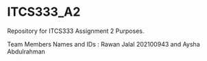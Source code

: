# ITCS333_A2
Repository for ITCS333 Assignment 2 Purposes.  

Team Members Names and IDs : Rawan Jalal 202100943 and Aysha Abdulrahman 
